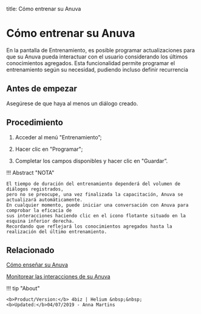 title: Cómo entrenar su Anuva
# Cómo entrenar su Anuva

En la pantalla de Entrenamiento, es posible programar actualizaciones para que su Anuva pueda interactuar con el usuario considerando los últimos conocimientos agregados. Esta funcionalidad permite programar el entrenamiento según su necesidad, pudiendo incluso definir recurrencia

Antes de empezar
--------------

Asegúrese de que haya al menos un diálogo creado.

Procedimiento
-----------

1. Acceder al menú "Entrenamiento”;

2. Hacer clic en "Programar";

3. Completar los campos disponibles y hacer clic en "Guardar”.


!!! Abstract "NOTA"
    
    El tiempo de duración del entrenamiento dependerá del volumen de diálogos registrados,
    pero no se preocupe, una vez finalizada la capacitación, Anuva se actualizará automáticamente.
    En cualquier momento, puede iniciar una conversación con Anuva para comprobar la eficacia de
    sus interacciones haciendo clic en el icono flotante situado en la esquina inferior derecha. 
    Recordando que reflejará los conocimientos agregados hasta la realización del último entrenamiento.
   
Relacionado
-----------

[Cómo enseñar su Anuva](/es-es/anuva/use/teach-anuva.html)

[Monitorear las interacciones de su Anuva](/es-es/anuva/use/monitoring-anuva.html)

!!! tip "About"

    <b>Product/Version:</b> 4biz | Helium &nbsp;&nbsp;
    <b>Updated:</b>04/07/2019 - Anna Martins
